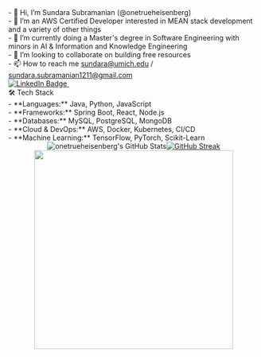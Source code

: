 
<div>
  <div>- 👋 Hi, I’m Sundara Subramanian (@onetrueheisenberg)</div>
  <div>- 👀 I’m an AWS Certified Developer interested in MEAN stack development and a variety of other things</div>
  <div>- 🌱 I’m currently doing a Master's degree in Software Engineering with minors in AI & Information and Knowledge Engineering</div>
  <div>- 💞️ I’m looking to collaborate on building free resources</div>
  <div>- 📫 How to reach me <a href="mailto:sundara@umich.edu">sundara@umich.edu</a> / <a href="mailto:sundara.subramanian1211@gmail.com">sundara.subramanian1211@gmail.com</a></div>
  <div id="badges">
  <a href="https://www.linkedin.com/in/sundara-subramanian">
    <img src="https://img.shields.io/badge/LinkedIn-blue?style=for-the-badge&logo=linkedin&logoColor=white" alt="LinkedIn Badge"/>
  </a>
  <img src="https://komarev.com/ghpvc/?username=onetrueheisenberg&style=flat-square&color=blue" alt=""/>
</div>
<div>🛠️ Tech Stack
<div>- **Languages:** Java, Python, JavaScript</div>
<div>- **Frameworks:** Spring Boot, React, Node.js</div>
<div>- **Databases:** MySQL, PostgreSQL, MongoDB</div>
<div>- **Cloud & DevOps:** AWS, Docker, Kubernetes, CI/CD</div>
<div>- **Machine Learning:** TensorFlow, PyTorch, Scikit-Learn</div>
  </div>
</div>
<div></div>
<div style="display: flex; flex-direction: row; justify-content: center;">
  <img src="https://github-readme-stats.vercel.app/api/top-langs/?username=onetrueheisenberg&theme=default&show_icons=true&hide_border=true" alt="onetrueheisenberg's GitHub Stats" />
  <a href="https://git.io/streak-stats"><img src="https://github-readme-streak-stats.herokuapp.com?user=onetrueheisenberg" alt="GitHub Streak" /></a>
</div>
<div id="header" align="center">
  <img src="https://i.giphy.com/media/v1.Y2lkPTc5MGI3NjExa2NmejVwMG41dHRjazFzc3NmaDd3M3E2Y3hqcGpyOG1zYXgwajdkNyZlcD12MV9pbnRlcm5hbF9naWZfYnlfaWQmY3Q9cw/smGCEo5zsAXtK4bqAT/giphy.gif" width="400"/>
</div>
<!---
onetrueheisenberg/onetrueheisenberg is a ✨ special ✨ repository because its `README.md` (this file) appears on your GitHub profile.
You can click the Preview link to take a look at your changes.
--->
